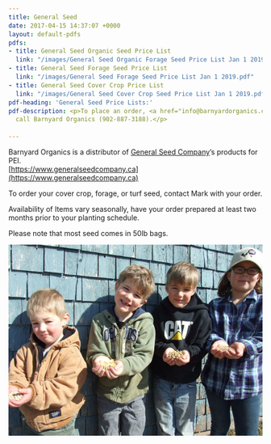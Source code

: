 ```yaml
---
title: General Seed
date: 2017-04-15 14:37:07 +0000
layout: default-pdfs
pdfs:
- title: General Seed Organic Seed Price List
  link: "/images/General Seed Organic Forage Seed Price List Jan 1 2019.pdf"
- title: General Seed Forage Seed Price List
  link: "/images/General Seed Forage Seed Price List Jan 1 2019.pdf"
- title: General Seed Cover Crop Price List
  link: "/images/General Seed Cover Crop Seed Price List Jan 1 2019.pdf"
pdf-heading: 'General Seed Price Lists:'
pdf-description: <p>To place an order, <a href="info@barnyardorganics.com">email</a>   or
  call Barnyard Organics (902-887-3188).</p>

---
```

Barnyard Organics is a distributor of [General Seed Company](https://www.generalseedcompany.ca)’s products for PEI.  
[https://www.generalseedcompany.ca](https://www.generalseedcompany.ca)

To order your cover crop, forage, or turf seed, contact Mark with your order.

Availability of Items vary seasonally, have your order prepared at least two months prior to your planting schedule.

Please note that most seed comes in 50lb bags.

![](/images/grain-4kids.jpg)